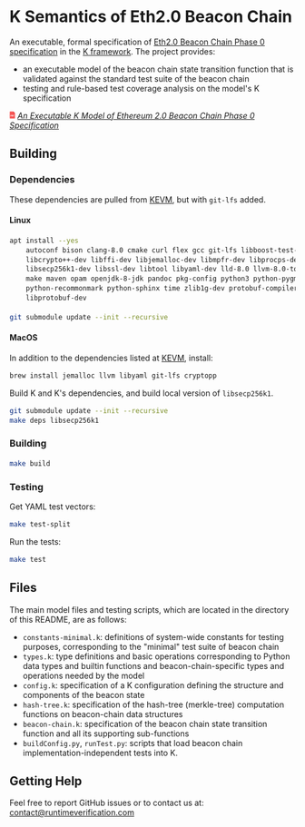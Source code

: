 K Semantics of Eth2.0 Beacon Chain
==================================

An executable, formal specification of [Eth2.0 Beacon Chain Phase 0 specification](https://github.com/ethereum/eth2.0-specs/blob/dev/specs/core/0_beacon-chain.md) in the [K framework](http://www.kframework.org). The project provides:
- an executable model of the beacon chain state transition function that is validated against the standard test suite of the beacon chain
- testing and rule-based test coverage analysis on the model's K specification

<img src="resources/pdf-icon.png" alt="PDF" width="2%" /> *[An Executable K Model of Ethereum 2.0 Beacon Chain Phase 0 Specification](https://github.com/runtimeverification/beacon-chain-spec/blob/beacon-chain-k-report/report/bck-report.pdf)*


Building
--------

### Dependencies

These dependencies are pulled from [KEVM](https://github.com/kframework/evm-semantics), but with `git-lfs` added.

#### Linux

```sh
apt install --yes                                                           \
    autoconf bison clang-8.0 cmake curl flex gcc git-lfs libboost-test-dev  \
    libcrypto++-dev libffi-dev libjemalloc-dev libmpfr-dev libprocps-dev    \
    libsecp256k1-dev libssl-dev libtool libyaml-dev lld-8.0 llvm-8.0-tools  \
    make maven opam openjdk-8-jdk pandoc pkg-config python3 python-pygments \
    python-recommonmark python-sphinx time zlib1g-dev protobuf-compiler     \
    libprotobuf-dev

git submodule update --init --recursive

```

#### MacOS

In addition to the dependencies listed at [KEVM](https://github.com/kframework/evm-semantics), install:

```sh
brew install jemalloc llvm libyaml git-lfs cryptopp
```

Build K and K's dependencies, and build local version of `libsecp256k1`.

```sh
git submodule update --init --recursive
make deps libsecp256k1
```

### Building

```sh
make build
```

### Testing

Get YAML test vectors:

```sh
make test-split
```

Run the tests:

```sh
make test
```
Files
-----

The main model files and testing scripts, which are located in the directory of this README, are as follows:

- `constants-minimal.k`: definitions of system-wide constants for testing purposes, corresponding to the "minimal" test suite of beacon chain
- `types.k`: type definitions and basic operations corresponding to Python data types and builtin functions and beacon-chain-specific types and operations needed by the model
- `config.k`: specification of a K configuration defining the structure and components of the beacon state
- `hash-tree.k`: specification of the hash-tree (merkle-tree) computation functions on beacon-chain data structures
- `beacon-chain.k`: specification of the beacon chain state transition function and all its supporting sub-functions
- `buildConfig.py`, `runTest.py`: scripts that load beacon chain implementation-independent tests into K.

Getting Help
------------
Feel free to report GitHub issues or to contact us at: contact@runtimeverification.com
